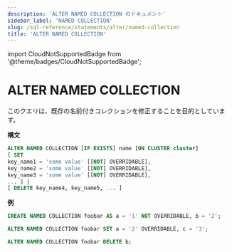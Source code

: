 ```yaml
---
description: 'ALTER NAMED COLLECTION のドキュメント'
sidebar_label: 'NAMED COLLECTION'
slug: /sql-reference/statements/alter/named-collection
title: 'ALTER NAMED COLLECTION'
---
```


import CloudNotSupportedBadge from '@theme/badges/CloudNotSupportedBadge';

<CloudNotSupportedBadge />


# ALTER NAMED COLLECTION

このクエリは、既存の名前付きコレクションを修正することを目的としています。

**構文**

```sql
ALTER NAMED COLLECTION [IF EXISTS] name [ON CLUSTER cluster]
[ SET
key_name1 = 'some value' [[NOT] OVERRIDABLE],
key_name2 = 'some value' [[NOT] OVERRIDABLE],
key_name3 = 'some value' [[NOT] OVERRIDABLE],
... ] |
[ DELETE key_name4, key_name5, ... ]
```

**例**

```sql
CREATE NAMED COLLECTION foobar AS a = '1' NOT OVERRIDABLE, b = '2';

ALTER NAMED COLLECTION foobar SET a = '2' OVERRIDABLE, c = '3';

ALTER NAMED COLLECTION foobar DELETE b;
```
